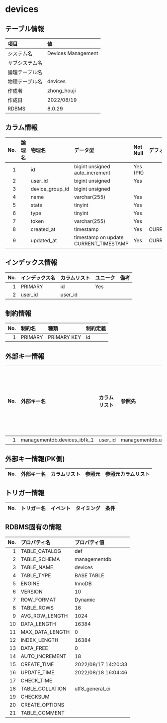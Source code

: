 ﻿# devices

## テーブル情報

| 項目                           | 値                                                                                                   |
|:-------------------------------|:-----------------------------------------------------------------------------------------------------|
| システム名                     | Devices Management                                                                                   |
| サブシステム名                 |                                                                                                      |
| 論理テーブル名                 |                                                                                                      |
| 物理テーブル名                 | devices                                                                                              |
| 作成者                         | zhong_houji                                                                                          |
| 作成日                         | 2022/08/19                                                                                           |
| RDBMS                          |  8.0.29                                                                                              |



## カラム情報

| No. | 論理名                         | 物理名                         | データ型                       | Not Null | デフォルト           | 備考                           |
|----:|:-------------------------------|:-------------------------------|:-------------------------------|:---------|:---------------------|:-------------------------------|
|   1 |                                | id                             | bigint unsigned auto_increment | Yes (PK) |                      |                                |
|   2 |                                | user_id                        | bigint unsigned                | Yes      |                      |                                |
|   3 |                                | device_group_id                | bigint unsigned                |          |                      |                                |
|   4 |                                | name                           | varchar(255)                   | Yes      |                      |                                |
|   5 |                                | state                          | tinyint                        | Yes      |                      |                                |
|   6 |                                | type                           | tinyint                        | Yes      |                      |                                |
|   7 |                                | token                          | varchar(255)                   | Yes      |                      |                                |
|   8 |                                | created_at                     | timestamp                      | Yes      | CURRENT_TIMESTAMP    |                                |
|   9 |                                | updated_at                     | timestamp on update CURRENT_TIMESTAMP | Yes      | CURRENT_TIMESTAMP    |                                |



## インデックス情報

| No. | インデックス名                 | カラムリスト                             | ユニーク   | 備考                           | 
|----:|:-------------------------------|:-----------------------------------------|:-----------|:-------------------------------|
|   1 | PRIMARY                        | id                                       | Yes        |                                |
|   2 | user_id                        | user_id                                  |            |                                |



## 制約情報

| No. | 制約名                         | 種類                           | 制約定義                       |
|----:|:-------------------------------|:-------------------------------|:-------------------------------|
|   1 | PRIMARY                        | PRIMARY KEY                    | id                             |



## 外部キー情報

| No. | 外部キー名                     | カラムリスト                             | 参照先                         | 参照先カラムリスト                       |
|----:|:-------------------------------|:-----------------------------------------|:-------------------------------|:-----------------------------------------|
|   1 | managementdb.devices_ibfk_1    | user_id                                  | managementdb.users             | id                                       |



## 外部キー情報(PK側)

| No. | 外部キー名                     | カラムリスト                             | 参照元                         | 参照元カラムリスト                       |
|----:|:-------------------------------|:-----------------------------------------|:-------------------------------|:-----------------------------------------|



## トリガー情報

| No. | トリガー名                     | イベント                                 | タイミング           | 条件                           |
|----:|:-------------------------------|:-----------------------------------------|:---------------------|:-------------------------------|



## RDBMS固有の情報

| No. | プロパティ名                   | プロパティ値                                                                                         |
|----:|:-------------------------------|:-----------------------------------------------------------------------------------------------------|
|   1 | TABLE_CATALOG                  | def                                                                                                  |
|   2 | TABLE_SCHEMA                   | managementdb                                                                                         |
|   3 | TABLE_NAME                     | devices                                                                                              |
|   4 | TABLE_TYPE                     | BASE TABLE                                                                                           |
|   5 | ENGINE                         | InnoDB                                                                                               |
|   6 | VERSION                        | 10                                                                                                   |
|   7 | ROW_FORMAT                     | Dynamic                                                                                              |
|   8 | TABLE_ROWS                     | 16                                                                                                   |
|   9 | AVG_ROW_LENGTH                 | 1024                                                                                                 |
|  10 | DATA_LENGTH                    | 16384                                                                                                |
|  11 | MAX_DATA_LENGTH                | 0                                                                                                    |
|  12 | INDEX_LENGTH                   | 16384                                                                                                |
|  13 | DATA_FREE                      | 0                                                                                                    |
|  14 | AUTO_INCREMENT                 | 18                                                                                                   |
|  15 | CREATE_TIME                    | 2022/08/17 14:20:33                                                                                  |
|  16 | UPDATE_TIME                    | 2022/08/18 16:04:46                                                                                  |
|  17 | CHECK_TIME                     |                                                                                                      |
|  18 | TABLE_COLLATION                | utf8_general_ci                                                                                      |
|  19 | CHECKSUM                       |                                                                                                      |
|  20 | CREATE_OPTIONS                 |                                                                                                      |
|  21 | TABLE_COMMENT                  |                                                                                                      |


